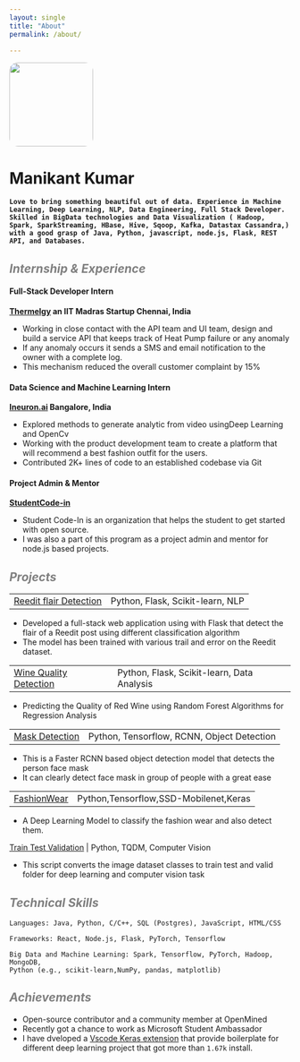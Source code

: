 ```yaml
---
layout: single
title: "About"
permalink: /about/

---
```


  <div class="post-content">
    <p><img src="https://avatars1.githubusercontent.com/u/52333306?v=4" width="150px" style="border-radius:10%;" /></p>

<h1 id="manikant-kumar">Manikant Kumar</h1>
<p><strong><code class="language-plaintext highlighter-rouge">Love to bring something beautiful out of data. Experience in Machine Learning, Deep Learning, NLP, Data Engineering, Full Stack Developer. Skilled in BigData technologies and Data Visualization ( Hadoop, Spark, SparkStreaming, HBase, Hive, Sqoop, Kafka, Datastax Cassandra,) with a good grasp of Java, Python, javascript, node.js, Flask, REST API, and Databases.</code></strong></p>

<h2 style="color:grey;"> <i>Internship &amp; Experience</i> </h2>

<h4 id="full-stack-developer-intern">Full-Stack Developer Intern</h4>

<p><strong><a href="https://thermelgy.com/">Thermelgy</a> an IIT Madras Startup Chennai, India</strong></p>

<ul>
  <li>Working in close contact with the API team and UI team, design and build a service API that keeps track of Heat
Pump failure or any anomaly</li>
  <li>If any anomaly occurs it sends a SMS and email notification to the owner with a complete log.</li>
  <li>This mechanism reduced the overall customer complaint by 15%</li>
</ul>

<h4 id="data-science-and-machine-learning-intern">Data Science and Machine Learning Intern</h4>

<p><strong><a href="https://ineuron.ai/">Ineuron.ai</a> Bangalore, India</strong></p>

<ul>
  <li>Explored methods to generate analytic from video usingDeep Learning and OpenCv</li>
  <li>Working with the product development team to create a platform that will recommend a best fashion outfit for the
users.</li>
  <li>Contributed 2K+ lines of code to an established codebase via Git</li>
</ul>

<h4 id="project-admin--mentor">Project Admin &amp; Mentor</h4>

<p><strong><a href="https://www.linkedin.com/company/studentcode-in/">StudentCode-in</a></strong></p>

<ul>
  <li>Student Code-In is an organization that helps the student to get started with open source.</li>
  <li>I was also a part of this program as a project admin and mentor for node.js based projects.</li>
</ul>

<h2 style="color:grey;"> <i>Projects</i> </h2>

<table>
  <tbody>
    <tr>
      <td><a href="https://github.com/devil-cyber/Reddit-Flair-Detection">Reedit flair Detection</a></td>
      <td>Python, Flask, Scikit-learn, NLP</td>
    </tr>
  </tbody>
</table>

<ul>
  <li>Developed a full-stack web application using with Flask that detect the flair of a Reedit post using different
  classification algorithm</li>
  <li>The model has been trained with various trail and error on the Reedit dataset.</li>
</ul>

<table>
  <tbody>
    <tr>
      <td><a href="https://github.com/devil-cyber/Redwine-Quality-Prediction">Wine Quality Detection</a></td>
      <td>Python, Flask, Scikit-learn, Data Analysis</td>
    </tr>
  </tbody>
</table>

<ul>
  <li>Predicting the Quality of Red Wine using Random Forest Algorithms for Regression Analysis</li>
</ul>

<table>
  <tbody>
    <tr>
      <td><a href="https://github.com/devil-cyber/Mask-Detection">Mask Detection</a></td>
      <td>Python, Tensorflow, RCNN, Object Detection</td>
    </tr>
  </tbody>
</table>

<ul>
  <li>This is a Faster RCNN based object detection model that detects the person face mask</li>
  <li>It can clearly detect face mask in group of people with a great ease</li>
</ul>

<table>
  <tbody>
    <tr>
      <td><a href="https://github.com/devil-cyber/FashionWear">FashionWear</a></td>
      <td>Python,Tensorflow,SSD-Mobilenet,Keras</td>
    </tr>
  </tbody>
</table>

<ul>
  <li>A Deep Learning Model to classify the fashion wear and also detect them.</li>
</ul>

<p><a href="https://github.com/devil-cyber/Train-Valid-Test">Train Test Validation</a> | Python, TQDM, Computer Vision</p>
<ul>
  <li>This script converts the image dataset classes to train test and valid folder for deep learning and computer vision
  task</li>
</ul>

<h2 style="color:grey;"> <i>Technical Skills</i> </h2>

<div class="language-plaintext highlighter-rouge"><div class="highlight"><pre class="highlight"><code>Languages: Java, Python, C/C++, SQL (Postgres), JavaScript, HTML/CSS
</code></pre></div></div>
<div class="language-plaintext highlighter-rouge"><div class="highlight"><pre class="highlight"><code>Frameworks: React, Node.js, Flask, PyTorch, Tensorflow
</code></pre></div></div>
<div class="language-plaintext highlighter-rouge"><div class="highlight"><pre class="highlight"><code>Big Data and Machine Learning: Spark, Tensorflow, PyTorch, Hadoop, MongoDB, 
Python (e.g., scikit-learn,NumPy, pandas, matplotlib)
</code></pre></div></div>
<h2 style="color:grey;"> <i>Achievements</i> </h2>

<ul>
  <li>Open-source contributor and a community member at OpenMined</li>
  <li>Recently got a chance to work as Microsoft Student Ambassador</li>
  <li>I have dveloped a <a href="https://marketplace.visualstudio.com/items?itemName=devil-cyber.keras-snippet">Vscode Keras extension</a> that provide boilerplate for different deep learning project that got more than
<code class="language-plaintext highlighter-rouge">1.67k</code> install.</li>
</ul>


  </div>

 

 
 
